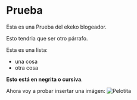 # Prueba

Esta es una Prueba del ekeko blogeador.

Esto tendria que ser otro párrafo.

Esta es una lista:

* una cosa
* otra cosa

__Esto está en negrita o cursiva__.


Ahora voy a probar insertar una imágen: 
![Pelotita](data/logo.jpg "A verr..")

